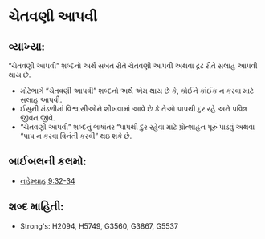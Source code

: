 # ચેતવણી આપવી 

## વ્યાખ્યા: 

“ચેતવણી આપવી” શબ્દનો અર્થ સખત રીતે ચેતવણી આપવી અથવા દ્રઢ રીતે સલાહ આપવી થાય છે.

* મોટેભાગે “ચેતવણી આપવી” શબ્દનો અર્થ એમ થાય છે કે, કોઈને કાંઈક ન કરવા માટે સલાહ આપવી.
* ઈસુની મંડળીમાં વિશ્વાસીઓને શીખવામાં આવે છે કે તેઓ પાપથી દુર રહે અને પવિત્ર જીવન જીવે.
* “ચેતવણી આપવી” શબ્દનું ભાષાંતર “પાપથી દુર રહેવા માટે પ્રોત્શાહન પૂરું પાડવું અથવા “પાપ ન કરવા વિનંતી કરવી” થઇ શકે છે.

## બાઈબલની કલમો: 

* [નહેમ્યાહ 9:32-34](rc://gu/tn/help/neh/09/32)

## શબ્દ માહિતી: 

* Strong's: H2094, H5749, G3560, G3867, G5537
